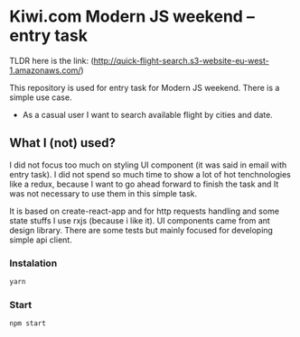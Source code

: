 # Kiwi.com Modern JS weekend – entry task
TLDR here is the link: (http://quick-flight-search.s3-website-eu-west-1.amazonaws.com/)

This repository is used for entry task for Modern JS weekend. There is a simple use case.

- As a casual user I want to search available flight by cities and date.

## What I (not) used?
I did not focus too much on styling UI component (it was said in email with entry task). I did not spend so much time to show a lot of hot tenchnologies like a redux, because I want to go ahead forward to finish the task and It was not necessary to use them in this simple task.

It is based on create-react-app and for http requests handling and some state stuffs I use rxjs (because i like it). UI components came from ant design library. There are some tests but mainly focused for developing simple api client.

### Instalation
```sh
yarn
```

### Start
```sh
npm start
```


